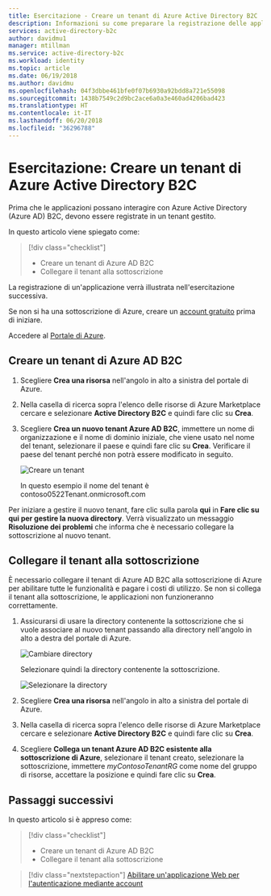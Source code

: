 ```yaml
---
title: Esercitazione - Creare un tenant di Azure Active Directory B2C | Microsoft Docs
description: Informazioni su come preparare la registrazione delle applicazioni creando un tenant di Azure Active Directory B2C con il portale di Azure.
services: active-directory-b2c
author: davidmu1
manager: mtillman
ms.service: active-directory-b2c
ms.workload: identity
ms.topic: article
ms.date: 06/19/2018
ms.author: davidmu
ms.openlocfilehash: 04f3dbbe461bfe0f07b6930a92bdd8a721e55098
ms.sourcegitcommit: 1438b7549c2d9bc2ace6a0a3e460ad4206bad423
ms.translationtype: HT
ms.contentlocale: it-IT
ms.lasthandoff: 06/20/2018
ms.locfileid: "36296788"
---
```

# <a name="tutorial-create-an-azure-active-directory-b2c-tenant"></a>Esercitazione: Creare un tenant di Azure Active Directory B2C

Prima che le applicazioni possano interagire con Azure Active Directory (Azure AD) B2C, devono essere registrate in un tenant gestito.

In questo articolo viene spiegato come:

> [!div class="checklist"]
> * Creare un tenant di Azure AD B2C
> * Collegare il tenant alla sottoscrizione

La registrazione di un'applicazione verrà illustrata nell'esercitazione successiva.

Se non si ha una sottoscrizione di Azure, creare un [account gratuito](https://azure.microsoft.com/free/?WT.mc_id=A261C142F) prima di iniziare.

Accedere al [Portale di Azure](https://portal.azure.com/).

## <a name="create-an-azure-ad-b2c-tenant"></a>Creare un tenant di Azure AD B2C

1. Scegliere **Crea una risorsa** nell'angolo in alto a sinistra del portale di Azure.
2. Nella casella di ricerca sopra l'elenco delle risorse di Azure Marketplace cercare e selezionare **Active Directory B2C** e quindi fare clic su **Crea**.
3. Scegliere **Crea un nuovo tenant Azure AD B2C**, immettere un nome di organizzazione e il nome di dominio iniziale, che viene usato nel nome del tenant, selezionare il paese e quindi fare clic su **Crea**. Verificare il paese del tenant perché non potrà essere modificato in seguito.

    ![Creare un tenant](./media/tutorial-create-tenant/create-tenant.png)

    In questo esempio il nome del tenant è contoso0522Tenant.onmicrosoft.com

Per iniziare a gestire il nuovo tenant, fare clic sulla parola **qui** in **Fare clic su qui per gestire la nuova directory**. Verrà visualizzato un messaggio **Risoluzione dei problemi** che informa che è necessario collegare la sottoscrizione al nuovo tenant. 

## <a name="link-your-tenant-to-your-subscription"></a>Collegare il tenant alla sottoscrizione

È necessario collegare il tenant di Azure AD B2C alla sottoscrizione di Azure per abilitare tutte le funzionalità e pagare i costi di utilizzo. Se non si collega il tenant alla sottoscrizione, le applicazioni non funzioneranno correttamente.

1. Assicurarsi di usare la directory contenente la sottoscrizione che si vuole associare al nuovo tenant passando alla directory nell'angolo in alto a destra del portale di Azure.

    ![Cambiare directory](./media/tutorial-create-tenant/switch-directories.png)

    Selezionare quindi la directory contenente la sottoscrizione.

    ![Selezionare la directory](./media/tutorial-create-tenant/select-directory.png)

2. Scegliere **Crea una risorsa** nell'angolo in alto a sinistra del portale di Azure.
3. Nella casella di ricerca sopra l'elenco delle risorse di Azure Marketplace cercare e selezionare **Active Directory B2C** e quindi fare clic su **Crea**.
4. Scegliere **Collega un tenant Azure AD B2C esistente alla sottoscrizione di Azure**, selezionare il tenant creato, selezionare la sottoscrizione, immettere *myContosoTenantRG* come nome del gruppo di risorse, accettare la posizione e quindi fare clic su **Crea**.

## <a name="next-steps"></a>Passaggi successivi

In questo articolo si è appreso come:

> [!div class="checklist"]
> * Creare un tenant di Azure AD B2C
> * Collegare il tenant alla sottoscrizione

> [!div class="nextstepaction"]
> [Abilitare un'applicazione Web per l'autenticazione mediante account](active-directory-b2c-tutorials-web-app.md)